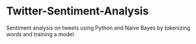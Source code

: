 # Twitter-Sentiment-Analysis
Sentiment analysis on tweets using Python and Naive Bayes by tokenizing words and training a model.
